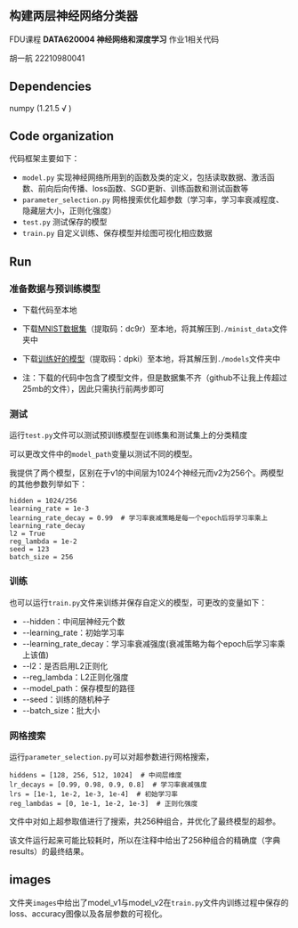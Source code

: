 ## 构建两层神经网络分类器

FDU课程 **DATA620004 神经网络和深度学习** 作业1相关代码

胡一航 22210980041


## Dependencies
numpy (1.21.5 √ )


## Code organization
代码框架主要如下：

* `model.py` 实现神经网络所用到的函数及类的定义，包括读取数据、激活函数、前向后向传播、loss函数、SGD更新、训练函数和测试函数等
* `parameter_selection.py` 网格搜索优化超参数（学习率，学习率衰减程度、隐藏层大小，正则化强度）
* `test.py` 测试保存的模型
* `train.py` 自定义训练、保存模型并绘图可视化相应数据


## Run 
### 准备数据与预训练模型
* 下载代码至本地

* 下载[MNIST数据集](https://pan.baidu.com/s/1z7zp9iYkeTdENXcWZmqHQw?pwd=dc9r)（提取码：dc9r）至本地，将其解压到`./minist_data`文件夹中

* 下载[训练好的模型](https://pan.baidu.com/s/1rHlPaHHqIrpPqwWQHbMRxw)（提取码：dpki）至本地，将其解压到`./models`文件夹中

* 注：下载的代码中包含了模型文件，但是数据集不齐（github不让我上传超过25mb的文件），因此只需执行前两步即可

### 测试
运行`test.py`文件可以测试预训练模型在训练集和测试集上的分类精度

可以更改文件中的`model_path`变量以测试不同的模型。

我提供了两个模型，区别在于v1的中间层为1024个神经元而v2为256个。两模型的其他参数列举如下：

```
hidden = 1024/256
learning_rate = 1e-3
learning_rate_decay = 0.99  # 学习率衰减策略是每一个epoch后将学习率乘上 learning_rate_decay
l2 = True
reg_lambda = 1e-2
seed = 123
batch_size = 256
```


### 训练
也可以运行`train.py`文件来训练并保存自定义的模型，可更改的变量如下：

* --hidden：中间层神经元个数
* --learning_rate：初始学习率
* --learning_rate_decay：学习率衰减强度(衰减策略为每个epoch后学习率乘上该值)
* --l2：是否启用L2正则化
* --reg_lambda：L2正则化强度
* --model_path：保存模型的路径
* --seed：训练的随机种子
* --batch_size：批大小

### 网格搜索
运行`parameter_selection.py`可以对超参数进行网格搜索，
```
hiddens = [128, 256, 512, 1024]  # 中间层维度
lr_decays = [0.99, 0.98, 0.9, 0.8]  # 学习率衰减强度
lrs = [1e-1, 1e-2, 1e-3, 1e-4]  # 初始学习率
reg_lambdas = [0, 1e-1, 1e-2, 1e-3]  # 正则化强度
```
文件中对如上超参取值进行了搜索，共256种组合，并优化了最终模型的超参。

该文件运行起来可能比较耗时，所以在注释中给出了256种组合的精确度（字典results）的最终结果。


## images
文件夹`images`中给出了model_v1与model_v2在`train.py`文件内训练过程中保存的loss、accuracy图像以及各层参数的可视化。
